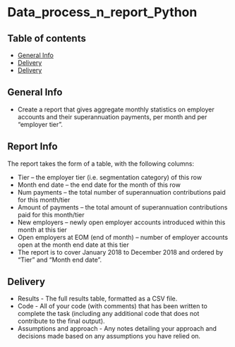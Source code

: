 # Data_process_n_report_Python

## Table of contents
* [General Info](#general-info)
* [Delivery](#delivery)
* [Delivery](#delivery)

## General Info
* Create a report that gives aggregate monthly statistics on employer accounts and their superannuation payments, per month and per “employer tier”.

## Report Info
The report takes the form of a table, with the following columns:
* Tier – the employer tier (i.e. segmentation category) of this row
* Month end date – the end date for the month of this row
* Num payments – the total number of superannuation contributions paid for this month/tier
* Amount of payments – the total amount of superannuation contributions paid for this month/tier
* New employers – newly open employer accounts introduced within this month at this tier
* Open employers at EOM (end of month) – number of employer accounts open at the month end date at this tier
* The report is to cover January 2018 to December 2018 and ordered by “Tier” and “Month end date”.

## Delivery
* Results - The full results table, formatted as a CSV file.
* Code - All of your code (with comments) that has been written to complete the task (including any additional code that does not contribute to the final output).
* Assumptions and approach - Any notes detailing your approach and decisions made based on any assumptions you have relied on.
